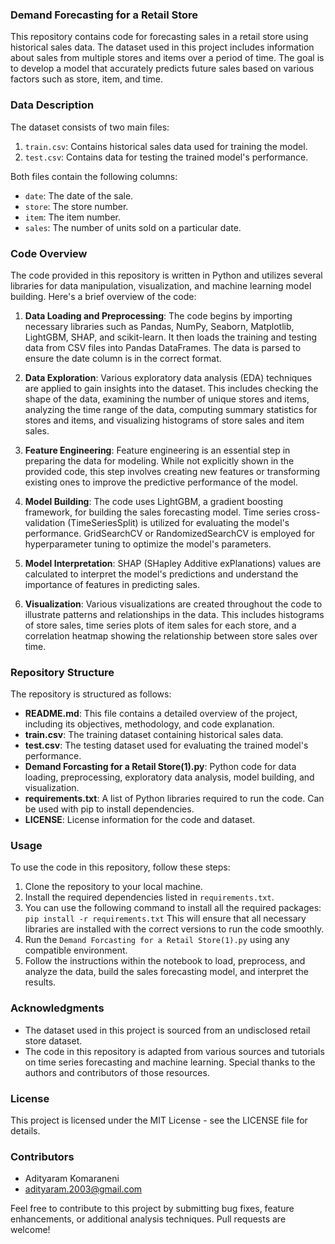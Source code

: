 ### Demand Forecasting for a Retail Store

This repository contains code for forecasting sales in a retail store using historical sales data. The dataset used in this project includes information about sales from multiple stores and items over a period of time. The goal is to develop a model that accurately predicts future sales based on various factors such as store, item, and time.

### Data Description

The dataset consists of two main files:

1. `train.csv`: Contains historical sales data used for training the model.
2. `test.csv`: Contains data for testing the trained model's performance.

Both files contain the following columns:

- `date`: The date of the sale.
- `store`: The store number.
- `item`: The item number.
- `sales`: The number of units sold on a particular date.

### Code Overview

The code provided in this repository is written in Python and utilizes several libraries for data manipulation, visualization, and machine learning model building. Here's a brief overview of the code:

1. **Data Loading and Preprocessing**: The code begins by importing necessary libraries such as Pandas, NumPy, Seaborn, Matplotlib, LightGBM, SHAP, and scikit-learn. It then loads the training and testing data from CSV files into Pandas DataFrames. The data is parsed to ensure the date column is in the correct format.

2. **Data Exploration**: Various exploratory data analysis (EDA) techniques are applied to gain insights into the dataset. This includes checking the shape of the data, examining the number of unique stores and items, analyzing the time range of the data, computing summary statistics for stores and items, and visualizing histograms of store sales and item sales.

3. **Feature Engineering**: Feature engineering is an essential step in preparing the data for modeling. While not explicitly shown in the provided code, this step involves creating new features or transforming existing ones to improve the predictive performance of the model.

4. **Model Building**: The code uses LightGBM, a gradient boosting framework, for building the sales forecasting model. Time series cross-validation (TimeSeriesSplit) is utilized for evaluating the model's performance. GridSearchCV or RandomizedSearchCV is employed for hyperparameter tuning to optimize the model's parameters.

5. **Model Interpretation**: SHAP (SHapley Additive exPlanations) values are calculated to interpret the model's predictions and understand the importance of features in predicting sales.

6. **Visualization**: Various visualizations are created throughout the code to illustrate patterns and relationships in the data. This includes histograms of store sales, time series plots of item sales for each store, and a correlation heatmap showing the relationship between store sales over time.

### Repository Structure

The repository is structured as follows:

- **README.md**: This file contains a detailed overview of the project, including its objectives, methodology, and code explanation.
- **train.csv**: The training dataset containing historical sales data.
- **test.csv**: The testing dataset used for evaluating the trained model's performance.
- **Demand Forcasting for a Retail Store(1).py**: Python code for data loading, preprocessing, exploratory data analysis, model building, and visualization.
- **requirements.txt**: A list of Python libraries required to run the code. Can be used with pip to install dependencies.
- **LICENSE**: License information for the code and dataset.

### Usage

To use the code in this repository, follow these steps:

1. Clone the repository to your local machine.
2. Install the required dependencies listed in `requirements.txt`.
3. You can use the following command to install all the required packages:
`pip install -r requirements.txt`
This will ensure that all necessary libraries are installed with the correct versions to run the code smoothly.
4. Run the `Demand Forcasting for a Retail Store(1).py` using any compatible environment.
5. Follow the instructions within the notebook to load, preprocess, and analyze the data, build the sales forecasting model, and interpret the results.

### Acknowledgments

- The dataset used in this project is sourced from an undisclosed retail store dataset.
- The code in this repository is adapted from various sources and tutorials on time series forecasting and machine learning. Special thanks to the authors and contributors of those resources.

### License

This project is licensed under the MIT License - see the LICENSE file for details.

### Contributors

- Adityaram Komaraneni
- adityaram.2003@gmail.com

Feel free to contribute to this project by submitting bug fixes, feature enhancements, or additional analysis techniques. Pull requests are welcome!

